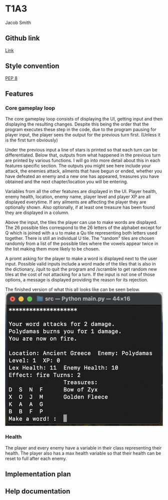 # T1A3

Jacob Smith

## Github link

[Link](https://github.com/intameli/T1A3)

## Style convention

[PEP 8](https://peps.python.org/pep-0008/)

## Features

### Core gameplay loop

The core gameplay loop consists of displaying the UI, getting input and then displaying the resulting changes. Despite this being the order that the program executes these step in the code, due to the program pausing for player input, the player sees the output for the previous turn first. (Unless it is the first turn obviously)

Under the previous input a line of stars is printed so that each turn can be differentiated. Below that, outputs from what happened in the previous turn are printed by various functions. I will go into more detail about this in each features specific section. The outputs you might see here include your attack, the enemies attack, ailments that have begun or ended, whether you have defeated an enemy and a new one has appeared, treasures you have obtained and the next chapter/location you will be entering.

Variables from all the other features are displayed in the UI. Player health, enemy health, location, enemy name, player level and player XP are all displayed everytime. If any ailments are affecting the player they are optionally shown. Also optionally, if at least one treasure has been found they are displayed in a column.

Above the input, the tiles the player can use to make words are displayed. The 26 possible tiles correspond to the 26 letters of the alphabet except for Q which is joined with a u to make a Qu tile representing both letters used together. There is still an individual U tile. The "random" tiles are chosen randomly from a list of the possible tiles where the vowels appear twice in the list making them more likely to be chosen.

A promt asking for the player to make a word is displayed next to the user input. Possible valid inputs include a word made of the tiles that is also in the dictionary, /quit to quit the program and /scramble to get random new tiles at the cost of not attacking for a turn. If the input is not one of those options, a message is displayed providing the reason for its rejection.

The finished version of what this all looks like can be seen below.
![UI](docs/UI.png)

### Health

The player and every enemy have a variable in their class representing their health. The player also has a max health variable so that their health can be reset to full after each enemy.

## Implementation plan

## Help documentation
